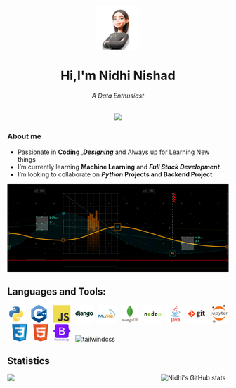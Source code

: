 <div align ='center'>
<img src="https://github.com/nidhi-2619/nidhi-2619/blob/main/Group%201.png" title='icon' alt='icon' height="100" >
</div>
<h1 align = 'center' >Hi,I'm Nidhi Nishad</h1>
<h6 align = 'center'>A Data Enthusiast</h6>
<div align='center'>

![](https://komarev.com/ghpvc/?username=nidhi-2619)

</div>

 ### About me

 - Passionate in  __Coding__ ,___Designing___ and Always up for Learning New things
 - I’m currently learning __Machine Learning__ and ___Full Stack Development___.
 - I’m looking to collaborate on ___Python___ __Projects and Backend Project__
<!--  - In love with ___backend___ development. -->
    
<!---
nidhi-2619/nidhi-2619 is a ✨ special ✨ repository because its `README.md` (this file) appears on your GitHub profile.
You can click the Preview link to take a look at your changes.
--->

 <img src="https://github.com/nidhi-2619/nidhi-2619/blob/main/Genesis%20Vision.gif" height=200px width=600px align='centre'>
 
<br>

## Languages and Tools:

<div>
<img src="https://github.com/devicons/devicon/blob/master/icons/python/python-original.svg" title="python" alt='python' height='40'> &nbsp
<img src="https://github.com/devicons/devicon/blob/master/icons/cplusplus/cplusplus-original.svg" title="cpluscplus" alt='c++' height='40'> &nbsp
<img src="https://github.com/devicons/devicon/blob/master/icons/javascript/javascript-original.svg" title="javascript" alt='javascipt' height='40'> &nbsp
<!--  <img src="https://github.com/devicons/devicon/blob/master/icons/fastapi/fastapi-original.svg" title="fastapi" alt='fastapi' height='40'> &nbsp -->
<img src="https://github.com/devicons/devicon/blob/master/icons/django/django-plain-wordmark.svg" title="django" alt='django' height='40'> &nbsp
<img src="https://github.com/devicons/devicon/blob/master/icons/mysql/mysql-original-wordmark.svg" title="mysql" alt='mysql' height='40'> &nbsp
<img src="https://github.com/devicons/devicon/blob/master/icons/mongodb/mongodb-original-wordmark.svg" title="mongodb" alt='mongodb' height='40'> &nbsp
<img src="https://github.com/devicons/devicon/blob/master/icons/nodejs/nodejs-original-wordmark.svg" title="nodejs" alt='nodejs' height='40'> &nbsp
<!-- <img src="https://github.com/devicons/devicon/blob/master/icons/react/react-original-wordmark.svg" title="react" alt='react' height='40'> &nbsp -->
 <img src="https://github.com/devicons/devicon/blob/master/icons/java/java-original-wordmark.svg" title="Java" alt="Java" width="40" height="40"/>&nbsp;
<img src="https://github.com/devicons/devicon/blob/master/icons/git/git-original-wordmark.svg" title="git" alt='git' height='40'> &nbsp
<img src="https://github.com/devicons/devicon/blob/master/icons/jupyter/jupyter-original-wordmark.svg" title="jupyter" alt='jupyter' height='40'> &nbsp
  <img src="https://github.com/devicons/devicon/blob/master/icons/css3/css3-original.svg"  title="CSS3" alt="CSS" width="40" height="40"/>&nbsp;
  <img src="https://github.com/devicons/devicon/blob/master/icons/html5/html5-original.svg" title="HTML5" alt="HTML" width="40" height="40"/>&nbsp;
<img src="https://github.com/devicons/devicon/blob/master/icons/bootstrap/bootstrap-original-wordmark.svg" title="bootstrap" alt='boostrap' height='40'> &nbsp
 <img src="https://github.com/devicons/devicon/blob/master/icons/tailwindcss-original-wordmark.svg" title="tailwindcss" alt='tailwindcss' height='40'> &nbsp

</div>

<!-- <br> -->

## Statistics

<div align='left'>
 
 ![Nidhi's GitHub stats](https://github-readme-stats.vercel.app/api/?username=nidhi-2619&show_icons=true&theme=radical&count_private=false)
<a href="">
  <img align="left" src="https://github-readme-stats.vercel.app/api/top-langs/?username=nidhi-2619&layout=compact&langs_count=6&theme=radical" width='350'/>
</a>
 
 </div>


